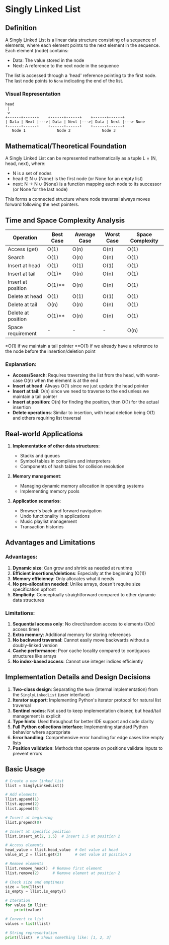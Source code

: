 # Singly Linked List

## Definition
A Singly Linked List is a linear data structure consisting of a sequence of elements, where each element points to the next element in the sequence. Each element (node) contains:
- Data: The value stored in the node
- Next: A reference to the next node in the sequence

The list is accessed through a 'head' reference pointing to the first node. The last node points to `None` indicating the end of the list.

### Visual Representation

```
head
 |
 v
+------+------+    +------+------+    +------+------+
| Data | Next |--->| Data | Next |--->| Data | Next |---> None
+------+------+    +------+------+    +------+------+
   Node 1              Node 2              Node 3
```

## Mathematical/Theoretical Foundation
A Singly Linked List can be represented mathematically as a tuple L = (N, head, next), where:
- N is a set of nodes
- head ∈ N ∪ {None} is the first node (or None for an empty list)
- next: N → N ∪ {None} is a function mapping each node to its successor (or None for the last node)

This forms a connected structure where node traversal always moves forward following the next pointers.

## Time and Space Complexity Analysis

| Operation           | Best Case | Average Case | Worst Case | Space Complexity |
|---------------------|-----------|--------------|------------|------------------|
| Access (get)        | O(1)      | O(n)         | O(n)       | O(1)             |
| Search              | O(1)      | O(n)         | O(n)       | O(1)             |
| Insert at head      | O(1)      | O(1)         | O(1)       | O(1)             |
| Insert at tail      | O(1)*     | O(n)         | O(n)       | O(1)             |
| Insert at position  | O(1)**    | O(n)         | O(n)       | O(1)             |
| Delete at head      | O(1)      | O(1)         | O(1)       | O(1)             |
| Delete at tail      | O(n)      | O(n)         | O(n)       | O(1)             |
| Delete at position  | O(1)**    | O(n)         | O(n)       | O(1)             |
| Space requirement   | -         | -            | -          | O(n)             |

*O(1) if we maintain a tail pointer
**O(1) if we already have a reference to the node before the insertion/deletion point

### Explanation:
- **Access/Search**: Requires traversing the list from the head, with worst-case O(n) when the element is at the end
- **Insert at head**: Always O(1) since we just update the head pointer
- **Insert at tail**: O(n) since we need to traverse to the end unless we maintain a tail pointer
- **Insert at position**: O(n) for finding the position, then O(1) for the actual insertion
- **Delete operations**: Similar to insertion, with head deletion being O(1) and others requiring list traversal

## Real-world Applications

1. **Implementation of other data structures**: 
   - Stacks and queues
   - Symbol tables in compilers and interpreters
   - Components of hash tables for collision resolution

2. **Memory management**:
   - Managing dynamic memory allocation in operating systems
   - Implementing memory pools

3. **Application scenarios**:
   - Browser's back and forward navigation
   - Undo functionality in applications
   - Music playlist management
   - Transaction histories

## Advantages and Limitations

### Advantages:
1. **Dynamic size**: Can grow and shrink as needed at runtime
2. **Efficient insertions/deletions**: Especially at the beginning (O(1))
3. **Memory efficiency**: Only allocates what it needs
4. **No pre-allocation needed**: Unlike arrays, doesn't require size specification upfront
5. **Simplicity**: Conceptually straightforward compared to other dynamic data structures

### Limitations:
1. **Sequential access only**: No direct/random access to elements (O(n) access time)
2. **Extra memory**: Additional memory for storing references
3. **No backward traversal**: Cannot easily move backwards without a doubly-linked version
4. **Cache performance**: Poor cache locality compared to contiguous structures like arrays
5. **No index-based access**: Cannot use integer indices efficiently

## Implementation Details and Design Decisions

1. **Two-class design**: Separating the `Node` (internal implementation) from the `SinglyLinkedList` (user interface)
2. **Iterator support**: Implementing Python's iterator protocol for natural list traversal
3. **Sentinel nodes**: Not used to keep implementation cleaner, but head/tail management is explicit
4. **Type hints**: Used throughout for better IDE support and code clarity
5. **Full Python collections interface**: Implementing standard Python behavior where appropriate
6. **Error handling**: Comprehensive error handling for edge cases like empty lists
7. **Position validation**: Methods that operate on positions validate inputs to prevent errors

## Basic Usage

```python
# Create a new linked list
llist = SinglyLinkedList()

# Add elements
llist.append(1)
llist.append(2)
llist.append(3)

# Insert at beginning
llist.prepend(0)

# Insert at specific position
llist.insert_at(2, 1.5)  # Insert 1.5 at position 2

# Access elements
head_value = llist.head_value  # Get value at head
value_at_2 = llist.get(2)      # Get value at position 2

# Remove elements
llist.remove_head()  # Remove first element
llist.remove(2)      # Remove element at position 2

# Check size and emptiness
size = len(llist)
is_empty = llist.is_empty()

# Iteration
for value in llist:
    print(value)

# Convert to list
values = list(llist)

# String representation
print(llist)  # Shows something like: [1, 2, 3]
```
